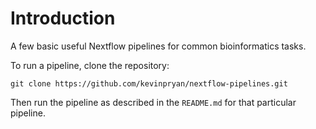 # Introduction

A few basic useful Nextflow pipelines for common bioinformatics tasks.

To run a pipeline, clone the repository:

```{bash}
git clone https://github.com/kevinpryan/nextflow-pipelines.git
```

Then run the pipeline as described in the `README.md` for that particular pipeline.
